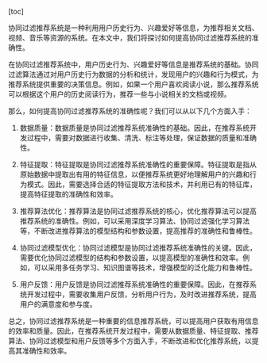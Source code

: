 
[toc]                    
                
                
协同过滤推荐系统是一种利用用户历史行为、兴趣爱好等信息，为推荐相关文档、视频、音乐等资源的系统。在本文中，我们将探讨如何提高协同过滤推荐系统的准确性。

在协同过滤推荐系统中，用户历史行为、兴趣爱好等信息是推荐系统的基础。协同过滤算法通过对用户历史行为数据的分析和统计，发现用户的兴趣和行为模式，为推荐系统提供重要的决策信息。例如，如果一个用户喜欢阅读小说，那么推荐系统可以根据这个用户的历史阅读行为，推荐一些与小说相关的文档或视频。

那么，如何提高协同过滤推荐系统的准确性呢？我们可以从以下几个方面入手：

1. 数据质量：数据质量是协同过滤推荐系统准确性的基础。因此，在推荐系统开发过程中，需要对数据进行收集、清洗、标注等处理，保证数据的质量和准确性。

2. 特征提取：特征提取是协同过滤推荐系统准确性的重要保障。特征提取是指从原始数据中提取出有用的特征信息，以便推荐系统更好地理解用户的兴趣和行为模式。因此，需要选择合适的特征提取方法和技术，并利用已有的特征库，提高特征提取的准确性和效率。

3. 推荐算法优化：推荐算法是协同过滤推荐系统的核心，优化推荐算法可以提高推荐系统的准确性。例如，可以采用深度学习算法、协同过滤强化学习算法等，不断改进推荐算法的模型结构和参数设置，提高推荐的准确性和鲁棒性。

4. 协同过滤模型优化：协同过滤模型是协同过滤推荐系统准确性的关键。因此，需要优化协同过滤模型的结构和参数设置，以提高模型的准确性和效率。例如，可以采用多任务学习、知识图谱等技术，增强模型的泛化能力和鲁棒性。

5. 用户反馈：用户反馈是协同过滤推荐系统准确性的重要保障。因此，在推荐系统开发过程中，需要收集用户反馈，分析用户行为，及时改进推荐系统，提高用户的满意度和参与度。


总之，协同过滤推荐系统是一种重要的信息推荐系统，可以提高用户获取有用信息的效率和质量。因此，在推荐系统开发过程中，需要从数据质量、特征提取、推荐算法、协同过滤模型和用户反馈等多个方面入手，不断改进和优化推荐系统，以提高其准确性和效率。

